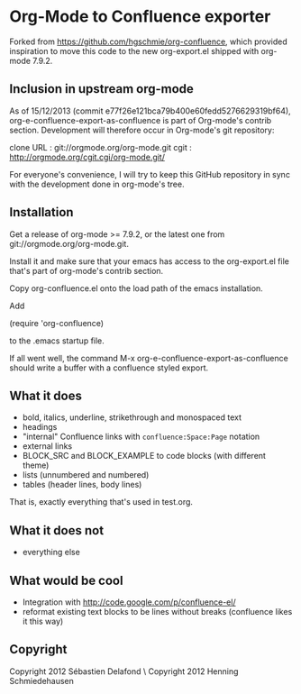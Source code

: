 Org-Mode to Confluence exporter
===============================

Forked from https://github.com/hgschmie/org-confluence, which provided
inspiration to move this code to the new org-export.el shipped with
org-mode 7.9.2.

Inclusion in upstream org-mode
------------------------------

As of 15/12/2013 (commit e77f26e121bca79b400e60fedd5276629319bf64),
org-e-confluence-export-as-confluence is part of Org-mode's contrib
section. Development will therefore occur in Org-mode's git
repository:

  clone URL : git://orgmode.org/org-mode.git
  cgit      : http://orgmode.org/cgit.cgi/org-mode.git/

For everyone's convenience, I will try to keep this GitHub repository
in sync with the development done in org-mode's tree.

Installation
------------

Get a release of org-mode >= 7.9.2, or the latest one from
git://orgmode.org/org-mode.git.

Install it and make sure that your emacs has access to the
org-export.el file that's part of org-mode's contrib section.

Copy org-confluence.el onto the load path of the emacs installation.

Add

  (require 'org-confluence)

to the .emacs startup file.

If all went well, the command M-x org-e-confluence-export-as-confluence 
should write a buffer with a confluence styled export.

What it does
------------

- bold, italics, underline, strikethrough and monospaced text
- headings
- "internal" Confluence links with `confluence:Space:Page` notation
- external links
- BLOCK_SRC and BLOCK_EXAMPLE to code blocks (with different theme)
- lists (unnumbered and numbered)
- tables (header lines, body lines)

That is, exactly everything that's used in test.org.

What it does not
----------------

- everything else


What would be cool
------------------

- Integration with http://code.google.com/p/confluence-el/
- reformat existing text blocks to be lines without breaks (confluence likes it this way)

Copyright
---------

Copyright 2012 Sébastien Delafond
\\
Copyright 2012 Henning Schmiedehausen
